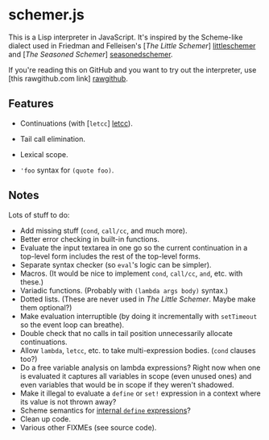 schemer.js
==========

This is a Lisp interpreter in JavaScript.  It's inspired by the Scheme-like
dialect used in Friedman and Felleisen's [*The Little Schemer*] [littleschemer]
and [*The Seasoned Schemer*] [seasonedschemer].

  [littleschemer]: http://www.ccs.neu.edu/home/matthias/BTLS/
  [seasonedschemer]: http://www.ccs.neu.edu/home/matthias/BTSS/

If you're reading this on GitHub and you want to try out the interpreter, use
[this rawgithub.com link] [rawgithub].

  [rawgithub]: https://rawgithub.com/arundelo/schemer/master/index.html

Features
--------

- Continuations (with [`letcc`] [letcc]).
- Tail call elimination.
- Lexical scope.
- `'foo` syntax for `(quote foo)`.

  [letcc]: http://community.schemewiki.org/?seasoned-schemer

Notes
-----

Lots of stuff to do:

- Add missing stuff (`cond`, `call/cc`, and much more).
- Better error checking in built-in functions.
- Evaluate the input textarea in one go so the current continuation in a
  top-level form includes the rest of the top-level forms.
- Separate syntax checker (so `eval`'s logic can be simpler).
- Macros.  (It would be nice to implement `cond`, `call/cc`, `and`, etc. with
  these.)
- Variadic functions.  (Probably with `(lambda args body)` syntax.)
- Dotted lists.  (These are never used in *The Little Schemer*.  Maybe make
  them optional?)
- Make evaluation interruptible (by doing it incrementally with `setTimeout` so
  the event loop can breathe).
- Double check that no calls in tail position unnecessarily allocate
  continuations.
- Allow `lambda`, `letcc`, etc. to take multi-expression bodies.  (`cond`
  clauses too?)
- Do a free variable analysis on lambda expressions?  Right now when one is
  evaluated it captures all variables in scope (even unused ones) and even
  variables that would be in scope if they weren't shadowed.
- Make it illegal to evaluate a `define` or `set!` expression in a context
  where its value is not thrown away?
- Scheme semantics for [internal `define`
  expressions](http://www.scheme.com/tspl3/binding.html#./binding:s15)?
- Clean up code.
- Various other FIXMEs (see source code).

<!-- vim: set sw=4 ts=4 expandtab ft=markdown: -->

